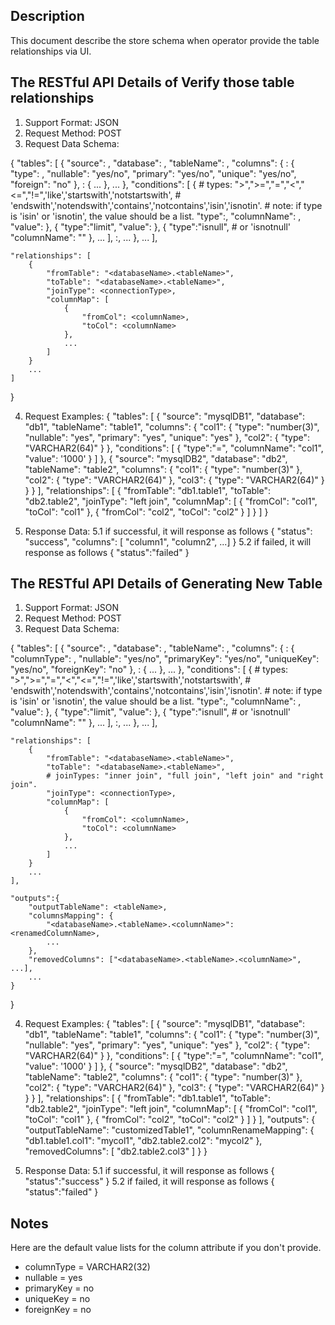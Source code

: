 
Description
-----------
This document describe the store schema when operator provide the table relationships via UI.


The RESTful API Details of Verify those table relationships
-------------
1. Support Format: JSON
2. Request Method: POST
3. Request Data Schema:

{
    "tables": [
        {
            "source": <sourceName or connectString>,
            "database": <databaseName>,
            "tableName": <tableName>,
            "columns": {
                <columnName1>: {
                    "type": <columnType>,
                    "nullable": "yes/no",
                    "primary": "yes/no",
                    "unique": "yes/no",
                    "foreign": "no"
                },
                <columnName2>: {
                    ...
                },
                ...
            },
            "conditions": [
                {
                    # types: ">",">=","=","<","<=","!=",'like','startswith','notstartswith',
                    # 'endswith','notendswith','contains','notcontains','isin','isnotin'.
                    # note: if type is 'isin' or 'isnotin', the value should be a list.
                    "type":<conditionTypeValue>,
                    "columnName": <columnName>,
                    "value": <value>
                },
                {
                    "type":"limit",
                    "value": <value>
                },
                {
                    "type":"isnull", # or 'isnotnull'
                    "columnName": "<columnName>"
                },
                ...
            ],
            <otherProperty>:<otherValue>,
            ...
        },
        ...
    ],

    "relationships": [
        {
            "fromTable": "<databaseName>.<tableName>",
            "toTable": "<databaseName>.<tableName>",
            "joinType": <connectionType>,
            "columnMap": [
                {
                    "fromCol": <columnName>,
                    "toCol": <columnName>
                },
                ...
            ]
        }
        ...
    ]

}

4. Request Examples:
{
    "tables": [
        {
            "source": "mysqlDB1",
            "database": "db1",
            "tableName": "table1",
            "columns": {
                "col1": {
                    "type": "number(3)",
                    "nullable": "yes",
                    "primary": "yes",
                    "unique": "yes"
                },
                "col2": {
                    "type": "VARCHAR2(64)"
                }
            },
            "conditions": [
                {
                    "type":"=",
                    "columnName": "col1",
                    "value": '1000'
                }
            ]
        },
        {
            "source": "mysqlDB2",
            "database": "db2",
            "tableName": "table2",
            "columns": {
                "col1": {
                    "type": "number(3)"
                },
                "col2": {
                    "type": "VARCHAR2(64)"
                },
                "col3": {
                    "type": "VARCHAR2(64)"
                }
            }
        }
    ],
    "relationships": [
        {
            "fromTable": "db1.table1",
            "toTable": "db2.table2",
            "joinType": "left join",
            "columnMap": [
                {
                    "fromCol": "col1",
                    "toCol": "col1"
                },
                {
                    "fromCol": "col2",
                    "toCol": "col2"
                }
            ]
        }
    ]
}

5. Response Data: 
5.1 if successful, it will response as follows
{ "status": "success", 
"columns": [ "column1", "column2", ...] }
5.2 if failed, it will response as follows
{ "status":"failed" }


The RESTful API Details of Generating New Table
-------------
1. Support Format: JSON
2. Request Method: POST
3. Request Data Schema:

{
    "tables": [
        {
            "source": <sourceName or connectString>,
            "database": <databaseName>,
            "tableName": <tableName>,
            "columns": {
                <columnName1>: {
                    "columnType": <columnType>,
                    "nullable": "yes/no",
                    "primaryKey": "yes/no",
                    "uniqueKey": "yes/no",
                    "foreignKey": "no"
                },
                <columnName2>: {
                    ...
                },
                ...
            },
            "conditions": [
                {
                    # types: ">",">=","=","<","<=","!=",'like','startswith','notstartswith',
                    # 'endswith','notendswith','contains','notcontains','isin','isnotin'.
                    # note: if type is 'isin' or 'isnotin', the value should be a list.
                    "type":<conditionTypeValue>,
                    "columnName": <columnName>,
                    "value": <value>
                },
                {
                    "type":"limit",
                    "value": <value>
                },
                {
                    "type":"isnull", # or 'isnotnull'
                    "columnName": "<columnName>"
                },
                ...
            ],
            <otherProperty>:<otherValue>,
            ...
        },
        ...
    ],

    "relationships": [
        {
            "fromTable": "<databaseName>.<tableName>",
            "toTable": "<databaseName>.<tableName>",
            # joinTypes: "inner join", "full join", "left join" and "right join".
            "joinType": <connectionType>,
            "columnMap": [
                {
                    "fromCol": <columnName>,
                    "toCol": <columnName>
                },
                ...
            ]
        }
        ...
    ],

    "outputs":{
        "outputTableName": <tableName>,
        "columnsMapping": {
            "<databaseName>.<tableName>.<columnName>": <renamedColumnName>,
            ...
        },
        "removedColumns": ["<databaseName>.<tableName>.<columnName>", ...],
        ...
    }
}

4. Request Examples:
{
    "tables": [
        {
            "source": "mysqlDB1",
            "database": "db1",
            "tableName": "table1",
            "columns": {
                "col1": {
                    "type": "number(3)",
                    "nullable": "yes",
                    "primary": "yes",
                    "unique": "yes"
                },
                "col2": {
                    "type": "VARCHAR2(64)"
                }
            },
            "conditions": [
                {
                    "type":"=",
                    "columnName": "col1",
                    "value": '1000'
                }
            ]
        },
        {
            "source": "mysqlDB2",
            "database": "db2",
            "tableName": "table2",
            "columns": {
                "col1": {
                    "type": "number(3)"
                },
                "col2": {
                    "type": "VARCHAR2(64)"
                },
                "col3": {
                    "type": "VARCHAR2(64)"
                }
            }
        }
    ],
    "relationships": [
        {
            "fromTable": "db1.table1",
            "toTable": "db2.table2",
            "joinType": "left join",
            "columnMap": [
                {
                    "fromCol": "col1",
                    "toCol": "col1"
                },
                {
                    "fromCol": "col2",
                    "toCol": "col2"
                }
            ]
        }
    ],
    "outputs": {
        "outputTableName": "customizedTable1",
        "columnRenameMapping": {
            "db1.table1.col1": "mycol1",
            "db2.table2.col2": "mycol2"
        },
        "removedColumns": [
            "db2.table2.col3"
        ]
    }
}

5. Response Data:
5.1 if successful, it will response as follows
{ "status":"success" }
5.2 if failed, it will response as follows
{ "status":"failed" }



Notes
-------------
Here are the default value lists for the column attribute if you don't provide.
* columnType = VARCHAR2(32)
* nullable = yes
* primaryKey = no
* uniqueKey = no
* foreignKey = no
